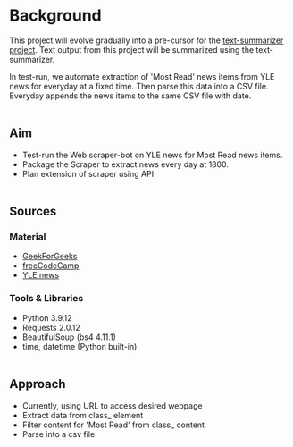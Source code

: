 # Background
This project will evolve gradually into a pre-cursor for the [text-summarizer project](https://github.com/prak112/text-summarizer). Text output from this project will be summarized using the text-summarizer.
 
In test-run, we automate extraction of 'Most Read' news items from YLE news for everyday at a fixed time. Then parse this data into a CSV file. Everyday appends the news items to the same CSV file with date.
</br></br>

## Aim 
- Test-run the Web scraper-bot on YLE news for Most Read news items.
- Package the Scraper to extract news every day at 1800.
- Plan extension of scraper using API</br></br>

## Sources
### Material
- [GeekForGeeks](https://www.geeksforgeeks.org/how-to-build-web-scraping-bot-in-python/)
- [freeCodeCamp](https://www.freecodecamp.org/news/automate-your-life-with-python/)
- [YLE news](https://yle.fi/news)

### Tools & Libraries
- Python 3.9.12
- Requests 2.0.12
- BeautifulSoup (bs4 4.11.1)
- time, datetime (Python built-in)
</br></br>

## Approach
- Currently, using URL to access desired webpage
- Extract data from class_ element
- Filter content for 'Most Read' from class_ content
- Parse into a csv file
